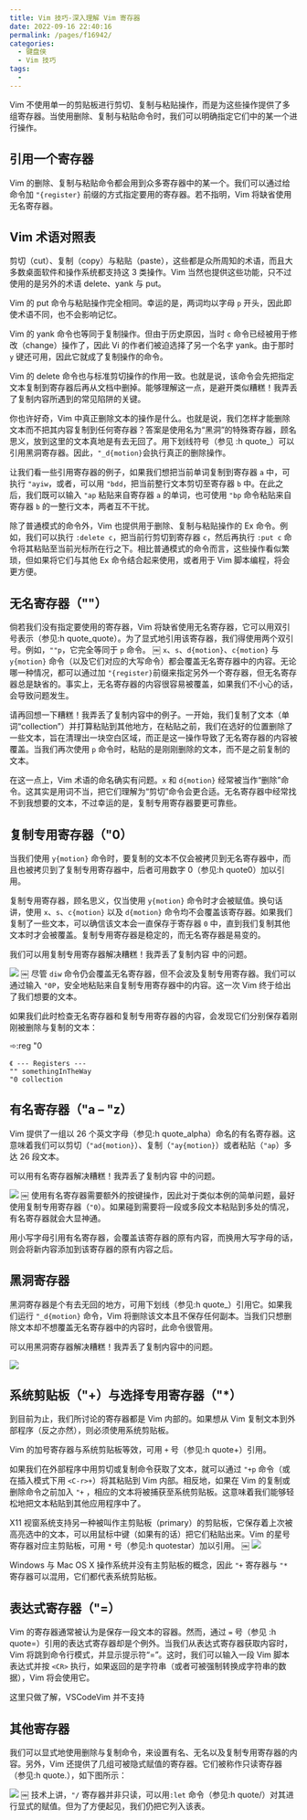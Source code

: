 ```yaml
---
title: Vim 技巧-深入理解 Vim 寄存器
date: 2022-09-16 22:40:16
permalink: /pages/f16942/
categories:
  - 键盘侠
  - Vim 技巧
tags:
  -
---
```


Vim 不使用单一的剪贴板进行剪切、复制与粘贴操作，而是为这些操作提供了多组寄存器。当使用删除、复制与粘贴命令时，我们可以明确指定它们中的某一个进行操作。

## 引用一个寄存器

Vim 的删除、复制与粘贴命令都会用到众多寄存器中的某一个。我们可以通过给命令加 `"{register}` 前缀的方式指定要用的寄存器。若不指明，Vim 将缺省使用无名寄存器。

## Vim 术语对照表

剪切（cut）、复制（copy）与粘贴（paste），这些都是众所周知的术语，而且大多数桌面软件和操作系统都支持这 3 类操作。Vim 当然也提供这些功能，只不过使用的是另外的术语 delete、yank 与 put。

Vim 的 put 命令与粘贴操作完全相同。幸运的是，两词均以字母 `p` 开头，因此即使术语不同，也不会影响记忆。

Vim 的 yank 命令也等同于复制操作。但由于历史原因，当时 `c` 命令已经被用于修改（change）操作了，因此 Vi 的作者们被迫选择了另一个名字 yank。由于那时 `y` 键还可用，因此它就成了复制操作的命令。

Vim 的 delete 命令也与标准剪切操作的作用一致。也就是说，该命令会先把指定文本复制到寄存器后再从文档中删掉。能够理解这一点，是避开类似糟糕！我弄丢了复制内容所遇到的常见陷阱的关键。

你也许好奇，Vim 中真正删除文本的操作是什么。也就是说，我们怎样才能删除文本而不把其内容复制到任何寄存器？答案是使用名为“黑洞”的特殊寄存器，顾名思义，放到这里的文本真地是有去无回了。用下划线符号（参见 :h quote\_）可以引用黑洞寄存器。因此，`"_d{motion}`会执行真正的删除操作。

让我们看一些引用寄存器的例子，如果我们想把当前单词复制到寄存器 `a` 中，可执行 `"ayiw`，或者，可以用 `"bdd`，把当前整行文本剪切至寄存器 `b` 中。在此之后，我们既可以输入 `"ap` 粘贴来自寄存器 `a` 的单词，也可使用 `"bp` 命令粘贴来自寄存器 `b` 的一整行文本，两者互不干扰。

除了普通模式的命令外，Vim 也提供用于删除、复制与粘贴操作的 Ex 命令。例如，我们可以执行 `:delete c`，把当前行剪切到寄存器 `c`，然后再执行 `:put c` 命令将其粘贴至当前光标所在行之下。相比普通模式的命令而言，这些操作看似繁琐，但如果将它们与其他 Ex 命令结合起来使用，或者用于 Vim 脚本编程，将会更方便。

## 无名寄存器（""）

倘若我们没有指定要使用的寄存器，Vim 将缺省使用无名寄存器，它可以用双引号表示（参见:h quote_quote）。为了显式地引用该寄存器，我们得使用两个双引号。例如，`""p`，它完全等同于 `p` 命令。
￼
`x`、`s`、`d{motion}`、`c{motion}` 与 `y{motion}` 命令（以及它们对应的大写命令）都会覆盖无名寄存器中的内容。无论哪一种情况，都可以通过加 `"{register}`前缀来指定另外一个寄存器，但无名寄存器总是缺省的。事实上，无名寄存器的内容很容易被覆盖，如果我们不小心的话，会导致问题发生。

请再回想一下糟糕！我弄丢了复制内容中的例子。一开始，我们复制了文本（单词“collection”）并打算粘贴到其他地方，在粘贴之前，我们在选好的位置删除了一些文本，旨在清理出一块空白区域，而正是这一操作导致了无名寄存器的内容被覆盖。当我们再次使用 `p` 命令时，粘贴的是刚刚删除的文本，而不是之前复制的文本。

在这一点上，Vim 术语的命名确实有问题。`x` 和 `d{motion}` 经常被当作“删除”命令。这其实是用词不当，把它们理解为“剪切”命令会更合适。无名寄存器中经常找不到我想要的文本，不过幸运的是，复制专用寄存器要更可靠些。

## 复制专用寄存器（"0）

当我们使用 `y{motion}` 命令时，要复制的文本不仅会被拷贝到无名寄存器中，而且也被拷贝到了复制专用寄存器中，后者可用数字 0（参见:h quote0）加以引用。

复制专用寄存器，顾名思义，仅当使用 `y{motion}` 命令时才会被赋值。换句话讲，使用 `x`、`s`、`c{motion}` 以及 `d{motion}` 命令均不会覆盖该寄存器。如果我们复制了一些文本，可以确信该文本会一直保存于寄存器 `0` 中，直到我们复制其他文本时才会被覆盖。复制专用寄存器是稳定的，而无名寄存器是易变的。

我们可以用复制专用寄存器解决糟糕！我弄丢了复制内容 中的问题。

![](../../.vuepress/public/img/vim/109.jpg)
￼
尽管 `diw` 命令仍会覆盖无名寄存器，但不会波及复制专用寄存器。我们可以通过输入 `"0P`，安全地粘贴来自复制专用寄存器中的内容。这一次 Vim 终于给出了我们想要的文本。

如果我们此时检查无名寄存器和复制专用寄存器的内容，会发现它们分别保存着刚刚被删除与复制的文本：

➾:reg "0

```
《 --- Registers ---
"" somethingInTheWay
"0 collection
```

## 有名寄存器（"a – "z）

Vim 提供了一组以 26 个英文字母（参见:h quote_alpha）命名的有名寄存器。这意味着我们可以剪切（`"ad{motion}`）、复制（`"ay{motion}`）或者粘贴（`"ap`）多达 26 段文本。

可以用有名寄存器解决糟糕！我弄丢了复制内容 中的问题。

![](../../.vuepress/public/img/vim/110.jpg)
￼
使用有名寄存器需要额外的按键操作，因此对于类似本例的简单问题，最好使用复制专用寄存器（`"0`）。如果碰到需要将一段或多段文本粘贴到多处的情况，有名寄存器就会大显神通。

用小写字母引用有名寄存器，会覆盖该寄存器的原有内容，而换用大写字母的话，则会将新内容添加到该寄存器的原有内容之后。

## 黑洞寄存器

黑洞寄存器是个有去无回的地方，可用下划线（参见:h quote\_）引用它。如果我们运行 `"_d{motion}` 命令，Vim 将删除该文本且不保存任何副本。当我们只想删除文本却不想覆盖无名寄存器中的内容时，此命令很管用。

可以用黑洞寄存器解决糟糕！我弄丢了复制内容中的问题。

![](../../.vuepress/public/img/vim/111.jpg)

## 系统剪贴板（"+）与选择专用寄存器（"\*）

到目前为止，我们所讨论的寄存器都是 Vim 内部的。如果想从 Vim 复制文本到外部程序（反之亦然），则必须使用系统剪贴板。

Vim 的加号寄存器与系统剪贴板等效，可用 `+` 号（参见:h quote+）引用。

如果我们在外部程序中用剪切或复制命令获取了文本，就可以通过 `"+p` 命令（或在插入模式下用 `<C-r>+`）将其粘贴到 Vim 内部。相反地，如果在 Vim 的复制或删除命令之前加入 `"+` ，相应的文本将被捕获至系统剪贴板。这意味着我们能够轻松地把文本粘贴到其他应用程序中了。

X11 视窗系统支持另一种被叫作主剪贴板（primary）的剪贴板，它保存着上次被高亮选中的文本，可以用鼠标中键（如果有的话）把它们粘贴出来。Vim 的星号寄存器对应主剪贴板，可用 `*` 号（参见:h quotestar）加以引用。
￼
![](../../.vuepress/public/img/vim/112.jpg)

Windows 与 Mac OS X 操作系统并没有主剪贴板的概念，因此 `"+` 寄存器与 `"*` 寄存器可以混用，它们都代表系统剪贴板。

## 表达式寄存器（"=）

Vim 的寄存器通常被认为是保存一段文本的容器。然而，通过 `=` 号（参见 :h quote=）引用的表达式寄存器却是个例外。当我们从表达式寄存器获取内容时，Vim 将跳到命令行模式，并显示提示符“=”。这时，我们可以输入一段 Vim 脚本表达式并按 `<CR>` 执行，如果返回的是字符串（或者可被强制转换成字符串的数据），Vim 将会使用它。

这里只做了解，VSCodeVim 并不支持

## 其他寄存器

我们可以显式地使用删除与复制命令，来设置有名、无名以及复制专用寄存器的内容。另外，Vim 还提供了几组可被隐式赋值的寄存器。它们被称作只读寄存器（参见:h quote.），如下图所示：

![](../../.vuepress/public/img/vim/113.jpg)
￼
技术上讲，`"/` 寄存器并非只读，可以用`:let` 命令（参见:h quote/）对其进行显式的赋值。但为了方便起见，我们仍把它列入该表。
